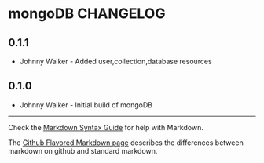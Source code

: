 mongoDB CHANGELOG
=================

0.1.1
-----
- Johnny Walker - Added user,collection,database resources

0.1.0
-----
- Johnny Walker - Initial build of mongoDB

- - -
Check the [Markdown Syntax Guide](http://daringfireball.net/projects/markdown/syntax) for help with Markdown.

The [Github Flavored Markdown page](http://github.github.com/github-flavored-markdown/) describes the differences between markdown on github and standard markdown.
